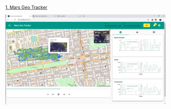 [1. Mars Geo Tracker](https://github.com/moorthi07/gigs/tree/master/marstracker)

![alt text](/marstracker/marsgeotracker.jpg)
 
